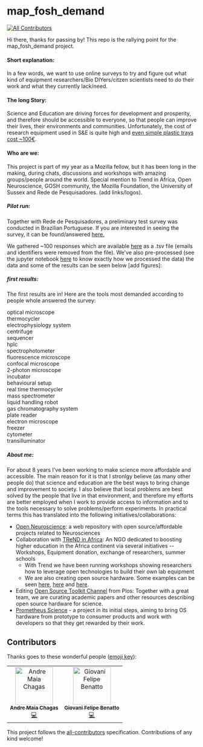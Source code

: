 # map_fosh_demand
[![All Contributors](https://img.shields.io/badge/all_contributors-2-orange.svg?style=flat-square)](#contributors)

Hi there, thanks for passing by! This repo is the rallying point for the map_fosh_demand project.

#### Short explanation:
In a few words, we want to use online surveys to try and figure out what kind of equipment researchers/Bio DIYers/citzen scientists need to do their work and what they currently lack/need.

#### The long Story:
Science and Education are driving forces for development and prosperity, and therefore should be accessible to everyone, so that people can improve their lives, their environments and communities. Unfortunately, the cost of research equipment used in S&E is quite high and [even simple plastic trays cost ~100€](https://www.fishersci.com/us/en/products/I9C8L3J8/microtube-racks.html).


#### Who are we:
This project is part of my year as a Mozilla fellow, but it has been long in the making, during chats, discussions and workshops with amazing groups/people around the world. Special mention to Trend in Africa, Open Neuroscience, GOSH community, the Mozilla Foundation, the University of Sussex and Rede de Pesquisadores. (add links/logos).



##### Pilot run:
Together with Rede de Pesquisadores, a preliminary test survey was conducted in Brazilian Portuguese. If you are interested in seeing the survey, it can be found/answered [here.](https://docs.google.com/forms/d/e/1FAIpQLSf_yXgl40EK9NRDiKN9UCxgZykL1ZCE5wJjjhNO4hxmth8umw/viewform?c=0&w=1)

We gathered ~100 responses which are available [here](https://github.com/amchagas/map_fosh_demand/blob/master/survey/answers/RdP_FOSH_20180923_form_responses_1.tsv) as a .tsv file (emails and identifiers were removed from the file). We've also pre-processed (see the jupyter notebook [here](https://github.com/amchagas/map_fosh_demand/blob/master/survey/code/basic_overview.ipynb) to know exactly how we processed the data) the data and some of the results can be seen below [add figures]:

##### first results:
 The first results are in! Here are the tools most demanded according to people whole
 answered the survey:

optical microscope  
thermocycler  
electrophysiology system  
centrifuge  
sequencer  
hplc  
spectrophotometer  
fluorescence microscope  
confocal microscope  
2-photon microscope  
incubator  
behavioural setup  
real time thermocycler  
mass spectrometer  
liquid handling robot  
gas chromatography system  
plate reader  
electron microscope  
freezer  
cytometer  
transilluminator  


##### About me:
For about 8 years I've been working to make science more affordable and accessible. The main reason for it is that I stronlgy believe (as many other people do) that science and education are the best ways to bring change and improvement to society. I also believe that local problems are best solved by the people that live in that environment, and therefore my efforts are better employed when I work to provide access to information and to the tools necessary to solve problems/perform experiments. In practical terms this has translated into the following initiatives/collaborations:

 - [Open Neuroscience](https://openeuroscience.com): a web repository with open source/affordable projects related to Neurosciences
 - Collaboration with [TReND in Africa](https://trendinafrica.org): An NGO dedicated to boosting higher education in the Africa continent via several initiatives -- Workshops, Equipment donation, exchange of researchers, summer schools
    - With Trend we have been running workshops showing researchers how to leverage open technologies to build their own lab equipment
    - We are also creating open source hardware. Some examples can be seen [here](github.com/amchagas/flypi), [here](github.com/badenlab/spikeling) and [here](github.com/badenlab/openspritzer).
 - Editing [Open Source Toolkit Channel](https://channels.plos.org/open-source-toolkit) from Plos: Together with a great team, we are curating academic papers and other resources describing open source hardware for science.
 - [Prometheus Science](http://www.prometheus-science.com) - a project in its initial steps, aiming to bring OS hardware from prototype to consumer products and work with developers so that they get rewarded by their work.

## Contributors

Thanks goes to these wonderful people ([emoji key](https://allcontributors.org/docs/en/emoji-key)):

<!-- ALL-CONTRIBUTORS-LIST:START - Do not remove or modify this section -->
<!-- prettier-ignore -->
<table><tr><td align="center"><a href="http://www.openeuroscience.com"><img src="https://avatars3.githubusercontent.com/u/3624486?v=4" width="100px;" alt="Andre Maia Chagas"/><br /><sub><b>Andre Maia Chagas</b></sub></a><br /><a href="https://github.com/FOSH-following-demand/map_fosh_demand/commits?author=amchagas" title="Code">💻</a></td><td align="center"><a href="https://github.com/torlax"><img src="https://avatars1.githubusercontent.com/u/2490770?v=4" width="100px;" alt="Giovani Felipe Benatto"/><br /><sub><b>Giovani Felipe Benatto</b></sub></a><br /><a href="https://github.com/FOSH-following-demand/map_fosh_demand/commits?author=torlax" title="Code">💻</a></td></tr></table>

<!-- ALL-CONTRIBUTORS-LIST:END -->

This project follows the [all-contributors](https://github.com/all-contributors/all-contributors) specification. Contributions of any kind welcome!
